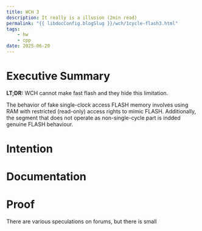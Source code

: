 ```yaml
---
title: WCH 3
description: It really is a illusion (2min read)
permalink: "{{ libdocConfig.blogSlug }}/wch/1cycle-flash3.html"
tags:
    - hw
    - cpp
date: 2025-06-20
---
```


# Executive Summary
**LT;DR:** WCH cannot make fast flash and they hide this limitation.

The behavior of fake single-clock access FLASH memory involves using RAM with restricted (read-only) access rights to mimic FLASH. Additionally, the segment that does not operate as  non-single-cycle part is indded genuine FLASH behaviour.


# Intention

# Documentation


# Proof

There are various speculations on forums, but there is small 
